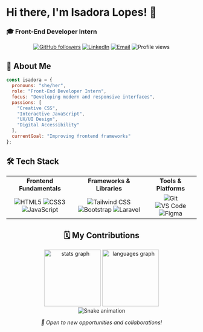 # Hi there, I'm Isadora Lopes! 👋

### 🎓 Front-End Developer Intern

<div align="center">

[![GitHub followers](https://img.shields.io/github/followers/isahlopess?style=social&label=Follow&logo=github)](https://github.com/isahlopess)
[![LinkedIn](https://img.shields.io/badge/LinkedIn-Connect-blue?style=flat&logo=linkedin)](https://linkedin.com/in/isahlopesss)
[![Email](https://img.shields.io/badge/📧-Contact%20me-green?style=flat)](mailto:isadorafl05@gmail.com)
<img src="https://komarev.com/ghpvc/?username=ArthurTschinkel&color=blueviolet" alt="Profile views"/>

</div>

## 🚀 About Me

```javascript
const isadora = {
  pronouns: "she/her",
  role: "Front-End Developer Intern",
  focus: "Developing modern and responsive interfaces",
  passions: [
    "Creative CSS",
    "Interactive JavaScript", 
    "UX/UI Design",
    "Digital Accessibility"
  ],
  currentGoal: "Improving frontend frameworks"
};
```

## 🛠️ Tech Stack
<table>
<tr>
<td align="center"><strong>Frontend Fundamentals</strong></td>
<td align="center"><strong>Frameworks & Libraries</strong></td>
<td align="center"><strong>Tools & Platforms</strong></td>
</tr>
<tr>
<td align="center">
<img src="https://img.shields.io/badge/HTML5-E34F26?style=for-the-badge&logo=html5&logoColor=white" alt="HTML5">
<img src="https://img.shields.io/badge/CSS3-1572B6?style=for-the-badge&logo=css3&logoColor=white" alt="CSS3">
<img src="https://img.shields.io/badge/JavaScript-F7DF1E?style=for-the-badge&logo=javascript&logoColor=black" alt="JavaScript">
</td>
<td align="center">
<img src="https://img.shields.io/badge/Tailwind_CSS-38B2AC?style=for-the-badge&logo=tailwind-css&logoColor=white" alt="Tailwind CSS">
<img src="https://img.shields.io/badge/Bootstrap-563D7C?style=for-the-badge&logo=bootstrap&logoColor=white" alt="Bootstrap">
<img src="https://img.shields.io/badge/Laravel-FF2D20?style=for-the-badge&logo=laravel&logoColor=white" alt="Laravel">
</td>
<td align="center">
<img src="https://img.shields.io/badge/Git-F05032?style=for-the-badge&logo=git&logoColor=white" alt="Git">
<img src="https://img.shields.io/badge/VS_Code-007ACC?style=for-the-badge&logo=visual-studio-code&logoColor=white" alt="VS Code">
<img src="https://img.shields.io/badge/Figma-F24E1E?style=for-the-badge&logo=figma&logoColor=white" alt="Figma">
</td>
</tr>
</table>

<div align="center">
  
## 🗓️ My Contributions
<div align="center">
<img src="https://www.google.com/search?q=https://github-readme-stats.vercel.app/api%3Fusername%3Disahlopess%26hide_title%3Dfalse%26hide_rank%3Dfalse%26show_icons%3Dtrue%26include_all_commits%3Dtrue%26count_private%3Dtrue%26disable_animations%3Dfalse%26theme%3Ddracula%26locale%3Dpt-br%26hide_border%3Dfalse" height="150" alt="stats graph"  />
<img src="https://www.google.com/search?q=https://github-readme-stats.vercel.app/api/top-langs%3Fusername%3Disahlopess%26locale%3Dpt-br%26hide_title%3Dfalse%26layout%3Dcompact%26card_width%3D320%26langs_count%3D5%26theme%3Ddracula%26hide_border%3Dfalse" height="150" alt="languages graph"  />
</div>

<div align="center">
<img src="https://www.google.com/url?sa=E&source=gmail&q=https://raw.githubusercontent.com/isahlopess/isahlopess/output/snake.svg" alt="Snake animation" />
</div>

<p align="center">
<i>💼 Open to new opportunities and collaborations!</i>
</p>
